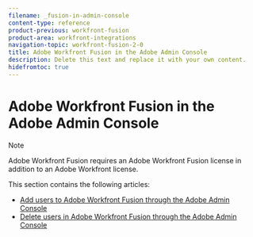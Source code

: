 ```yaml
---
filename: _fusion-in-admin-console
content-type: reference
product-previous: workfront-fusion
product-area: workfront-integrations
navigation-topic: workfront-fusion-2-0
title: Adobe Workfront Fusion in the Adobe Admin Console
description: Delete this text and replace it with your own content.
hidefromtoc: true
---
```


# Adobe Workfront Fusion in the Adobe Admin Console

>[!NOTE]
>
>Adobe Workfront Fusion requires an Adobe Workfront Fusion license in addition to an Adobe Workfront license.

This section contains the following articles:

* [Add users to Adobe Workfront Fusion through the Adobe Admin Console](../../workfront-fusion/fusion-in-admin-console/add-fusion-users-admin-console.md) 
* [Delete users in Adobe Workfront Fusion through the Adobe Admin Console](../../workfront-fusion/fusion-in-admin-console/delete-fusion-users-admin-console.md) 


